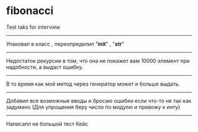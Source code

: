 # fibonacci
Test taks for interview
***
Упаковал в класс , переопределил "__init__" , "__str__"
***
Недостаток рекурсии в том, что она не покажет вам 10000 элемент при надобности, а выдаст ошибку.
***
В то время как мой метод через генератор может и больше выдать.
***
Добавил все возможные вводы и бросаю ошибки если что-то не так как задумано (Для упрощения беру число по модулю и привожу к инту)
***
Написапл не большой тест Кейс
